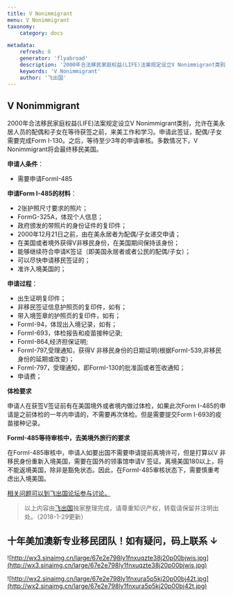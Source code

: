 ```yaml
---
title: V Nonimmigrant
menu: V Nonimmigrant
taxonomy:
    category: docs

metadata:
    refresh: 0
    generator: 'flyabroad'
    description: '2000年合法移民家庭权益(LIFE)法案规定设立V Nonimmigrant类别，允许在美永居人员的配偶和子女在等待获签之前，来美工作和学习。申请此签证，配偶/子女需要完成Form I-130。之后，等待至少3年的申请审核。多数情况下，V Nonimmigrant将会最终移民美国。'
    keywords: 'V Nonimmigrant'
    author: '飞出国'
---
```

## V Nonimmigrant 

2000年合法移民家庭权益(LIFE)法案规定设立V Nonimmigrant类别，允许在美永居人员的配偶和子女在等待获签之前，来美工作和学习。申请此签证，配偶/子女需要完成Form I-130。之后，等待至少3年的申请审核。多数情况下，V Nonimmigrant将会最终移民美国。

**申请人条件**：

- 需要申请FormI-485

**申请Form I-485的材料**：

- 2张护照尺寸要求的照片；
- FormG-325A，体现个人信息；
- 政府颁发的带照片的身份证件的复印件；
- 2000年12月21日之前，由在美永居者为配偶/子女递交申请；
- 在美国或者境外获得V非移民身份，在美国期间保持该身份；
- 能够继续符合申请K签证（即美国永居者或者公民的配偶/子女）；
- 可以尽快申请移民签证的；
- 准许入境美国的；

**申请过程**：

- 出生证明复印件；
- 非移民签证信息护照页的复印件，如有；
- 带入境签章的护照页的复印件，如有；
- FormI-94，体现出入境记录，如有；
- FormI-693，体检报告和疫苗接种记录;
- FormI-864,经济担保证明;
- FormI-797,受理通知，获得V 非移民身份的日期证明(根据FormI-539,非移民身份的延期或改变)；
- FormI-797，受理通知，即FormI-130的批准函或者签收通知；
- 申请费；

**体检要求**

申请人在获签V签证前有在美国境外或者境内做过体检，如果此次Form I-485的申请是之前体检的一年内申请的，不需要再次体检。但是需要提交Form I-693的疫苗接种记录。

**FormI-485等待审核中，去美境外旅行的要求**

在FormI-485审核中，申请人如要出国不需要申请提前离境许可，但是打算以V 非移民身份重新入境美国，需要在国外的领事馆申请V 签证。离境美国180以上，将不能返境美国，除非是豁免状态。因此，在FormI-485审核状态下，需要慎重考虑出入境美国。

[相关问题可以到飞出国论坛参与讨论。](http://bbs.fcgvisa.com/t/5031?target=_blank)

> 以上内容由[飞出国](http://www.flyabroad.hk/)独家整理完成，请尊重知识产权，转载请保留并注明出处。（2018-1-29更新）

## 十年美加澳新专业移民团队！如有疑问，码上联系 ↓ ##

![http://wx3.sinaimg.cn/large/67e2e798ly1fnxuqzte38j20p00bjwis.jpg](http://wx3.sinaimg.cn/large/67e2e798ly1fnxuqzte38j20p00bjwis.jpg)

![http://wx2.sinaimg.cn/large/67e2e798ly1fnxura5p5kj20p00bj42t.jpg](http://wx2.sinaimg.cn/large/67e2e798ly1fnxura5p5kj20p00bj42t.jpg)

